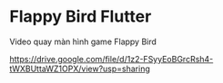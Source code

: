 # Flappy Bird Flutter

Video quay màn hình game Flappy Bird

https://drive.google.com/file/d/1z2-FSyyEoBGrcRsh4-tWXBUttaWZ1OPX/view?usp=sharing

